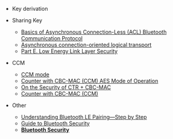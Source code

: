 - Key derivation

- Sharing Key
  - [Basics of Asynchronous Connection-Less (ACL) Bluetooth Communication Protocol](https://www.silextechnology.com/unwired/basics-of-asynchronous-connection-less-acl-bluetooth-communication-protocol)
  - [Asynchronous connection-oriented logical transport](https://en.wikipedia.org/wiki/Asynchronous_connection-oriented_logical_transport)
  - [Part E. Low Energy Link Layer Security](https://www.bluetooth.com/wp-content/uploads/Files/Specification/HTML/Core-54/out/en/low-energy-controller/low-energy-link-layer-security.html)

- CCM
  - [CCM mode](https://en.wikipedia.org/wiki/CCM_mode#cite_note-NIST_SP800-38C-1)
  - [Counter with CBC-MAC (CCM) AES Mode of Operation](https://csrc.nist.rip/groups/ST/toolkit/BCM/documents/proposedmodes/ccm/ccm.pdf)
  - [On the Security of CTR + CBC-MAC](https://link.springer.com/chapter/10.1007/3-540-36492-7_7)
  - [Counter with CBC-MAC (CCM)](https://datatracker.ietf.org/doc/html/rfc3610)

- Other
  - [Understanding Bluetooth LE Pairing—Step by Step](https://www.allaboutcircuits.com/technical-articles/understanding-bluetooth-le-pairingstep-by-step/)
  - [Guide to Bluetooth Security](https://nvlpubs.nist.gov/nistpubs/SpecialPublications/NIST.SP.800-121r2-upd1.pdf)
  - [**Bluetooth Security**](http://www.di-srv.unisa.it/~ads/corso-security/www/CORSO-0203/Bluetooth/testo.htm)